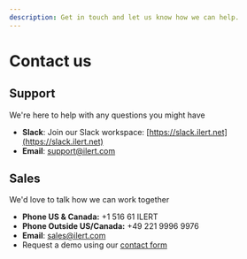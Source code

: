 ```yaml
---
description: Get in touch and let us know how we can help.
---
```


# Contact us

## Support

We're here to help with any questions you might have

* **Slack**: Join our Slack workspace: [https://slack.ilert.net](https://slack.ilert.net)
* **Email**: [support@ilert.com](mailto:support@ilert.com)

## Sales

We'd love to talk how we can work together

* **Phone US & Canada:** +1 516 61 ILERT
* **Phone Outside US/Canada:** +49 221 9996 9976
* **Email**: sales@ilert.com 
* Request a demo using our [contact form](https://www.ilert.com/get-demo/)

  


